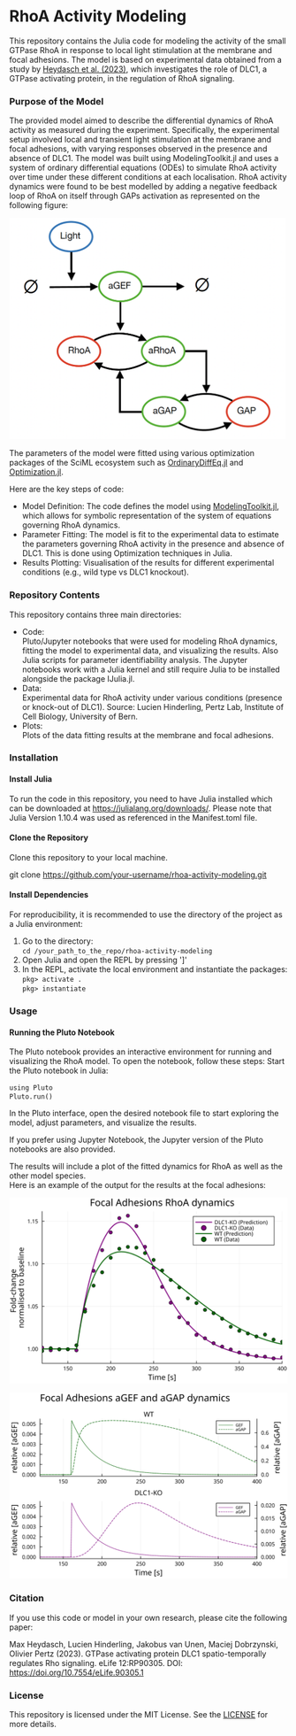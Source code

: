 # RhoA Activity Modeling

This repository contains the Julia code for modeling the activity of the small GTPase RhoA in response to local light stimulation at the membrane and focal adhesions. 
The model is based on experimental data obtained from a study by [Heydasch et al. (2023)](https://doi.org/10.7554/eLife.90305.1), which investigates the role of DLC1, a GTPase activating protein, in the regulation of RhoA signaling.

### Purpose of the Model

The provided model aimed to describe the differential dynamics of RhoA activity as measured during the experiment. Specifically, the experimental setup involved local and transient light 
stimulation at the membrane and focal adhesions, with varying responses observed in the presence and absence of DLC1. The model was built using ModelingToolkit.jl and uses a system of 
ordinary differential equations (ODEs) to simulate RhoA activity over time under these different conditions at each localisation. RhoA activity dynamics were found to be best modelled 
by adding a negative feedback loop of RhoA on itself through GAPs activation as represented on the following figure:

<img src="./Plots/model_schematics.png" alt="Alt Text" width="500" height="400">

The parameters of the model were fitted using various optimization packages of the SciML ecosystem such as [OrdinaryDiffEq.jl](https://docs.sciml.ai/OrdinaryDiffEq/stable/) 
and [Optimization.jl](https://docs.sciml.ai/Optimization/stable/).

Here are the key steps of code:
- Model Definition: The code defines the model using [ModelingToolkit.jl](https://docs.sciml.ai/ModelingToolkit/stable/), which allows for symbolic representation of the system of equations governing RhoA dynamics.
- Parameter Fitting: The model is fit to the experimental data to estimate the parameters governing RhoA activity in the presence and absence of DLC1.
  This is done using Optimization techniques in Julia.
- Results Plotting: Visualisation of the results for different experimental conditions (e.g., wild type vs DLC1 knockout).

### Repository Contents

This repository contains three main directories:

- Code:  
  Pluto/Jupyter notebooks that were used for modeling RhoA dynamics, fitting the model to experimental data, and visualizing the results. Also Julia scripts for parameter identifiability analysis. The Jupyter notebooks work with a Julia kernel and still require Julia to be installed alongside the package IJulia.jl. 
- Data:  
    Experimental data for RhoA activity under various conditions (presence or knock-out of DLC1). Source: Lucien Hinderling, Pertz Lab, Institute of Cell Biology, University of Bern.
- Plots:  
    Plots of the data fitting results at the membrane and focal adhesions.

### Installation

#### Install Julia
To run the code in this repository, you need to have Julia installed which can be downloaded at https://julialang.org/downloads/. Please note that Julia Version 1.10.4 was used as referenced
in the Manifest.toml file.

#### Clone the Repository

Clone this repository to your local machine.

git clone https://github.com/your-username/rhoa-activity-modeling.git

#### Install Dependencies
For reproducibility, it is recommended to use the directory of the project as a Julia environment: 
1. Go to the directory:  
   `cd /your_path_to_the_repo/rhoa-activity-modeling`
2. Open Julia and open the REPL by pressing ']'  
3. In the REPL, activate the local environment and instantiate the packages:  
   `pkg> activate .`  
   `pkg> instantiate`

### Usage
#### Running the Pluto Notebook

The Pluto notebook provides an interactive environment for running and visualizing the RhoA model. To open the notebook, follow these steps:
Start the Pluto notebook in Julia:  

    using Pluto
    Pluto.run()

In the Pluto interface, open the desired notebook file to start exploring the model, adjust parameters, and visualize the results.

If you prefer using Jupyter Notebook, the Jupyter version of the Pluto notebooks are also provided.

The results will include a plot of the fitted dynamics for RhoA as well as the other model species.  
Here is an example of the output for the results at the focal adhesions:  

![Alt text](./Plots/FA_plot_linear.svg)  

![Alt text](./Plots/FA_all_plot_sharex_linear.svg)


### Citation
If you use this code or model in your own research, please cite the following paper:

Max Heydasch, Lucien Hinderling, Jakobus van Unen, Maciej Dobrzynski, Olivier Pertz (2023). GTPase activating protein DLC1 spatio-temporally regulates Rho signaling. 
eLife 12:RP90305. DOI: https://doi.org/10.7554/eLife.90305.1 

### License

This repository is licensed under the MIT License. See the [LICENSE](./LICENSE.txt) for more details.
